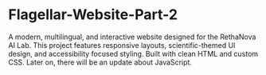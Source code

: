 # Flagellar-Website-Part-2
A modern, multilingual, and interactive website designed for the RethaNova AI Lab. This project features responsive layouts, scientific-themed UI design, and accessibility focused styling. Built with clean HTML and custom CSS. Later on, there will be an update about JavaScript.
